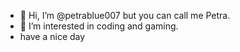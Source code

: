 - 👋 Hi, I’m @petrablue007 but you can call me Petra. 
- 👀 I’m interested in coding and gaming.
- have a nice day 


<!---
petrablue007/petrablue007 is a ✨ special ✨ repository because its `README.md` (this file) appears on your GitHub profile.
You can click the Preview link to take a look at your changes.
--->
